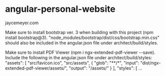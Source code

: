 # angular-personal-website
jaycemeyer.com

Make sure to install bootstrap ver. 3 when building with this project (npm install bootstrap@3).
"node_modules/bootstrap/dist/css/bootstrap.min.css" should also be included in the angular.json file under architect/build/styles.

Make sure to install PDF Viewer (npm i ngx-extended-pdf-viewer --save).
Include the following in the angular.json file under architect/build/styles:
"assets": [
  "src/favicon.ico",
  "src/assets",
  {
    "glob": "**/*",
    "input": "dist/ngx-extended-pdf-viewer/assets/",
    "output": "/assets/"
  }
],
"styles": [ ...
